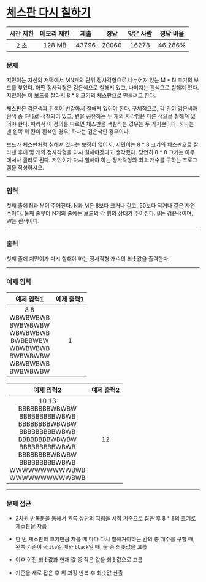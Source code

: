 # [체스판 다시 칠하기](https://www.acmicpc.net/problem/1018)

<div align = center>

| 시간 제한 | 메모리 제한 | 제출  | 정답  | 맞은 사람 | 정답 비율 |
| :-------: | :---------: | :---: | :---: | :-------: | :-------: |
|   2 초    |   128 MB    | 43796 | 20060 |   16278   |  46.286%  |


</div>

### 문제

지민이는 자신의 저택에서 MN개의 단위 정사각형으로 나누어져 있는 M * N 크기의 보드를 찾았다. 어떤 정사각형은 검은색으로 칠해져 있고, 나머지는 흰색으로 칠해져 있다. 지민이는 이 보드를 잘라서 8 * 8 크기의 체스판으로 만들려고 한다.

체스판은 검은색과 흰색이 번갈아서 칠해져 있어야 한다. 구체적으로, 각 칸이 검은색과 흰색 중 하나로 색칠되어 있고, 변을 공유하는 두 개의 사각형은 다른 색으로 칠해져 있어야 한다. 따라서 이 정의를 따르면 체스판을 색칠하는 경우는 두 가지뿐이다. 하나는 맨 왼쪽 위 칸이 흰색인 경우, 하나는 검은색인 경우이다.

보드가 체스판처럼 칠해져 있다는 보장이 없어서, 지민이는 8 * 8 크기의 체스판으로 잘라낸 후에 몇 개의 정사각형을 다시 칠해야겠다고 생각했다. 당연히 8 * 8 크기는 아무데서나 골라도 된다. 지민이가 다시 칠해야 하는 정사각형의 최소 개수를 구하는 프로그램을 작성하시오.

---

### 입력

첫째 줄에 N과 M이 주어진다. N과 M은 8보다 크거나 같고, 50보다 작거나 같은 자연수이다. 둘째 줄부터 N개의 줄에는 보드의 각 행의 상태가 주어진다. B는 검은색이며, W는 흰색이다.

---

### 출력

첫째 줄에 지민이가 다시 칠해야 하는 정사각형 개수의 최솟값을 출력한다.

---

### 예제 입력

|                                                 예제 입력1                                                  | 예제 출력1 |
| :---------------------------------------------------------------------------------------------------------: | :--------: |
| 8 8<br/>WBWBWBWB<br/>BWBWBWBW<br/>WBWBWBWB<br/>BWBBBWBW<br/>WBWBWBWB<br/>BWBWBWBW<br/>WBWBWBWB<br/>BWBWBWBW |     1      |

|                                                                                        예제 입력2                                                                                         | 예제 출력2 |
| :---------------------------------------------------------------------------------------------------------------------------------------------------------------------------------------: | :--------: |
| 10 13<br/>BBBBBBBBWBWBW<br/>BBBBBBBBBWBWB<br/>BBBBBBBBWBWBW<br/>BBBBBBBBBWBWB<br/>BBBBBBBBWBWBW<br/>BBBBBBBBBWBWB<br/>BBBBBBBBWBWBW<br/>BBBBBBBBBWBWB<br/>WWWWWWWWWWBWB<br/>WWWWWWWWWWBWB |     12     |

---

### 문제 접근

  - 2차원 반복문을 통해서 왼쪽 상단의 지점을 시작 기준으로 잡은 후 8 * 8의 크기로 체스판을 자름

  - 한 번 체스판의 크기만큼 자를 때 마다 다시 칠해져야하는 칸의 총 개수를 구할 때, 왼쪽 기준이 `white`일 때와 `black`일 때, 둘 중 최솟값을 고름

  - 이후 이전 최솟값과 현재 값 중 작은 값을 최솟값으로 고름

  - 기준을 새로 잡은 후 위 과정 반복 후 최솟값 산출